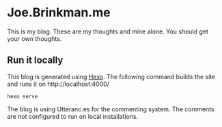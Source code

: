 # Joe.Brinkman.me

This is my blog. These are my thoughts and mine alone. You should get your own thoughts.

## Run it locally

This blog is generated using [Hexo](https://hexo.io/). The following command builds the site and runs it on http://localhost:4000/

`hexo serve`

The blog is using Utteranc.es for the commenting system. The comments are not configured to run on local installations.
